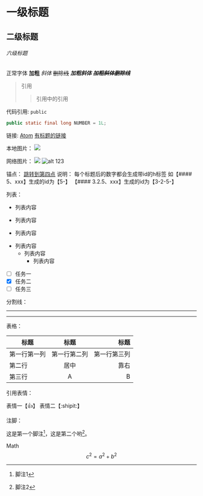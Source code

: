 # 一级标题
## 二级标题
###### 六级标题

正常字体
**加粗**
*斜体*
~~删除线~~
***加粗斜体***
***~~加粗斜体删除线~~***

>引用
>> 引用中的引用

代码引用:
`public`
``` java
public static final long NUMBER = 1L;
```

链接:
[Atom](https://atom.io)
[有标题的链接](https://www.junio.cn "链接标题")

本地图片：
![](assets/markdown-img-paste-20190921111617848.png)

网络图片：
![](https://img-prod-cms-rt-microsoft-com.akamaized.net/cms/api/am/imageFileData/RE1Mu3b?ver=5c31)
![alt 123](https://visualstudio.microsoft.com/wp-content/uploads/2018/05/visual-studio-ide-logo-white.svg "标题")

锚点：
[跳转到第四点](#6- "标题")
说明：
每个标题后的数字都会生成带id的h标签
如【#### 5、xxx】生成的id为【5-】
【#### 3.2.5、xxx】生成的id为【3-2-5-】

列表：
- 列表内容
+ 列表内容
* 列表内容

- 列表内容
  - 列表内容
    - 列表内容

- [ ] 任务一
- [x] 任务二
- [ ] 任务三

分割线：

---
***

表格：

| 标题         |     标题     |         标题 |
| ------------ |:------------:| ------------:|
| 第一行第一列 | 第一行第二列 | 第一行第三列 |
| 第二行       |     居中     |         靠右 |
| 第三行       |      A       |            B |

引用表情：

表情一【:+1:】
表情二【:shipit:】

注脚：

这是第一个脚注[^1]，这是第二个哟[^2]。

[^1]: 脚注1
[^2]: 脚注2

Math
$$c^2 = a^2 + b^2$$
